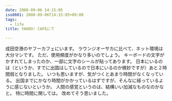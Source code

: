 ```yaml
---
date: 2008-09-06 14:15:05
iso8601: 2008-09-06T14:15:05+09:00
tags:
  - life
title: YAHOO! CAFEにて

---
```


成田空港のヤフーカフェにいます。
ラウンジオーサカに比べて、ネット環境は大分マシです。
ただ、使用頻度がかなり多いのでしょう。
キーボードの文字がかすれてしまったのか、一部に文字のシールが貼ってあります。
日本にいるのは（というか、すでに出国はしているので日本にいるのか微妙ですが）あと２時間弱となりました。
いつも思いますが、気がつくとあまり時間がなくなっている。
出国までにかなり時間がかかっているはずですが、そんなに経っているように感じないというか。
人間の感覚というのは、結構いい加減なものなのかなと。
特に時間に関しては。
改めてそう思いました。

